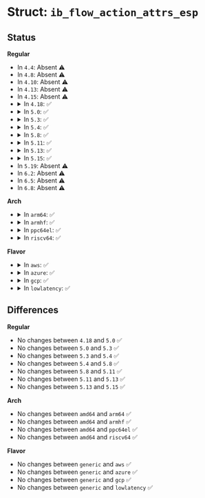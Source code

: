 # Struct: <code>ib_flow_action_attrs_esp</code>

## Status
<b>Regular</b>
<ul>
<li>
In <code>4.4</code>: Absent ⚠️
</li>
<li>
In <code>4.8</code>: Absent ⚠️
</li>
<li>
In <code>4.10</code>: Absent ⚠️
</li>
<li>
In <code>4.13</code>: Absent ⚠️
</li>
<li>
In <code>4.15</code>: Absent ⚠️
</li>
<li>
<details>
<summary>In <code>4.18</code>: ✅</summary>

```c
struct ib_flow_action_attrs_esp {
    struct ib_flow_action_attrs_esp_keymats *keymat;
    struct ib_flow_action_attrs_esp_replays *replay;
    struct ib_flow_spec_list *encap;
    u32 esn;
    u32 spi;
    u32 seq;
    u32 tfc_pad;
    u64 flags;
    u64 hard_limit_pkts;
};
```
</details>
</li>
<li>
<details>
<summary>In <code>5.0</code>: ✅</summary>

```c
struct ib_flow_action_attrs_esp {
    struct ib_flow_action_attrs_esp_keymats *keymat;
    struct ib_flow_action_attrs_esp_replays *replay;
    struct ib_flow_spec_list *encap;
    u32 esn;
    u32 spi;
    u32 seq;
    u32 tfc_pad;
    u64 flags;
    u64 hard_limit_pkts;
};
```
</details>
</li>
<li>
<details>
<summary>In <code>5.3</code>: ✅</summary>

```c
struct ib_flow_action_attrs_esp {
    struct ib_flow_action_attrs_esp_keymats *keymat;
    struct ib_flow_action_attrs_esp_replays *replay;
    struct ib_flow_spec_list *encap;
    u32 esn;
    u32 spi;
    u32 seq;
    u32 tfc_pad;
    u64 flags;
    u64 hard_limit_pkts;
};
```
</details>
</li>
<li>
<details>
<summary>In <code>5.4</code>: ✅</summary>

```c
struct ib_flow_action_attrs_esp {
    struct ib_flow_action_attrs_esp_keymats *keymat;
    struct ib_flow_action_attrs_esp_replays *replay;
    struct ib_flow_spec_list *encap;
    u32 esn;
    u32 spi;
    u32 seq;
    u32 tfc_pad;
    u64 flags;
    u64 hard_limit_pkts;
};
```
</details>
</li>
<li>
<details>
<summary>In <code>5.8</code>: ✅</summary>

```c
struct ib_flow_action_attrs_esp {
    struct ib_flow_action_attrs_esp_keymats *keymat;
    struct ib_flow_action_attrs_esp_replays *replay;
    struct ib_flow_spec_list *encap;
    u32 esn;
    u32 spi;
    u32 seq;
    u32 tfc_pad;
    u64 flags;
    u64 hard_limit_pkts;
};
```
</details>
</li>
<li>
<details>
<summary>In <code>5.11</code>: ✅</summary>

```c
struct ib_flow_action_attrs_esp {
    struct ib_flow_action_attrs_esp_keymats *keymat;
    struct ib_flow_action_attrs_esp_replays *replay;
    struct ib_flow_spec_list *encap;
    u32 esn;
    u32 spi;
    u32 seq;
    u32 tfc_pad;
    u64 flags;
    u64 hard_limit_pkts;
};
```
</details>
</li>
<li>
<details>
<summary>In <code>5.13</code>: ✅</summary>

```c
struct ib_flow_action_attrs_esp {
    struct ib_flow_action_attrs_esp_keymats *keymat;
    struct ib_flow_action_attrs_esp_replays *replay;
    struct ib_flow_spec_list *encap;
    u32 esn;
    u32 spi;
    u32 seq;
    u32 tfc_pad;
    u64 flags;
    u64 hard_limit_pkts;
};
```
</details>
</li>
<li>
<details>
<summary>In <code>5.15</code>: ✅</summary>

```c
struct ib_flow_action_attrs_esp {
    struct ib_flow_action_attrs_esp_keymats *keymat;
    struct ib_flow_action_attrs_esp_replays *replay;
    struct ib_flow_spec_list *encap;
    u32 esn;
    u32 spi;
    u32 seq;
    u32 tfc_pad;
    u64 flags;
    u64 hard_limit_pkts;
};
```
</details>
</li>
<li>
In <code>5.19</code>: Absent ⚠️
</li>
<li>
In <code>6.2</code>: Absent ⚠️
</li>
<li>
In <code>6.5</code>: Absent ⚠️
</li>
<li>
In <code>6.8</code>: Absent ⚠️
</li>
</ul>
<b>Arch</b>
<ul>
<li>
<details>
<summary>In <code>arm64</code>: ✅</summary>

```c
struct ib_flow_action_attrs_esp {
    struct ib_flow_action_attrs_esp_keymats *keymat;
    struct ib_flow_action_attrs_esp_replays *replay;
    struct ib_flow_spec_list *encap;
    u32 esn;
    u32 spi;
    u32 seq;
    u32 tfc_pad;
    u64 flags;
    u64 hard_limit_pkts;
};
```
</details>
</li>
<li>
<details>
<summary>In <code>armhf</code>: ✅</summary>

```c
struct ib_flow_action_attrs_esp {
    struct ib_flow_action_attrs_esp_keymats *keymat;
    struct ib_flow_action_attrs_esp_replays *replay;
    struct ib_flow_spec_list *encap;
    u32 esn;
    u32 spi;
    u32 seq;
    u32 tfc_pad;
    u64 flags;
    u64 hard_limit_pkts;
};
```
</details>
</li>
<li>
<details>
<summary>In <code>ppc64el</code>: ✅</summary>

```c
struct ib_flow_action_attrs_esp {
    struct ib_flow_action_attrs_esp_keymats *keymat;
    struct ib_flow_action_attrs_esp_replays *replay;
    struct ib_flow_spec_list *encap;
    u32 esn;
    u32 spi;
    u32 seq;
    u32 tfc_pad;
    u64 flags;
    u64 hard_limit_pkts;
};
```
</details>
</li>
<li>
<details>
<summary>In <code>riscv64</code>: ✅</summary>

```c
struct ib_flow_action_attrs_esp {
    struct ib_flow_action_attrs_esp_keymats *keymat;
    struct ib_flow_action_attrs_esp_replays *replay;
    struct ib_flow_spec_list *encap;
    u32 esn;
    u32 spi;
    u32 seq;
    u32 tfc_pad;
    u64 flags;
    u64 hard_limit_pkts;
};
```
</details>
</li>
</ul>
<b>Flavor</b>
<ul>
<li>
<details>
<summary>In <code>aws</code>: ✅</summary>

```c
struct ib_flow_action_attrs_esp {
    struct ib_flow_action_attrs_esp_keymats *keymat;
    struct ib_flow_action_attrs_esp_replays *replay;
    struct ib_flow_spec_list *encap;
    u32 esn;
    u32 spi;
    u32 seq;
    u32 tfc_pad;
    u64 flags;
    u64 hard_limit_pkts;
};
```
</details>
</li>
<li>
<details>
<summary>In <code>azure</code>: ✅</summary>

```c
struct ib_flow_action_attrs_esp {
    struct ib_flow_action_attrs_esp_keymats *keymat;
    struct ib_flow_action_attrs_esp_replays *replay;
    struct ib_flow_spec_list *encap;
    u32 esn;
    u32 spi;
    u32 seq;
    u32 tfc_pad;
    u64 flags;
    u64 hard_limit_pkts;
};
```
</details>
</li>
<li>
<details>
<summary>In <code>gcp</code>: ✅</summary>

```c
struct ib_flow_action_attrs_esp {
    struct ib_flow_action_attrs_esp_keymats *keymat;
    struct ib_flow_action_attrs_esp_replays *replay;
    struct ib_flow_spec_list *encap;
    u32 esn;
    u32 spi;
    u32 seq;
    u32 tfc_pad;
    u64 flags;
    u64 hard_limit_pkts;
};
```
</details>
</li>
<li>
<details>
<summary>In <code>lowlatency</code>: ✅</summary>

```c
struct ib_flow_action_attrs_esp {
    struct ib_flow_action_attrs_esp_keymats *keymat;
    struct ib_flow_action_attrs_esp_replays *replay;
    struct ib_flow_spec_list *encap;
    u32 esn;
    u32 spi;
    u32 seq;
    u32 tfc_pad;
    u64 flags;
    u64 hard_limit_pkts;
};
```
</details>
</li>
</ul>

## Differences
<b>Regular</b>
<ul>
<li>
No changes between <code>4.18</code> and <code>5.0</code> ✅
</li>
<li>
No changes between <code>5.0</code> and <code>5.3</code> ✅
</li>
<li>
No changes between <code>5.3</code> and <code>5.4</code> ✅
</li>
<li>
No changes between <code>5.4</code> and <code>5.8</code> ✅
</li>
<li>
No changes between <code>5.8</code> and <code>5.11</code> ✅
</li>
<li>
No changes between <code>5.11</code> and <code>5.13</code> ✅
</li>
<li>
No changes between <code>5.13</code> and <code>5.15</code> ✅
</li>
</ul>
<b>Arch</b>
<ul>
<li>
No changes between <code>amd64</code> and <code>arm64</code> ✅
</li>
<li>
No changes between <code>amd64</code> and <code>armhf</code> ✅
</li>
<li>
No changes between <code>amd64</code> and <code>ppc64el</code> ✅
</li>
<li>
No changes between <code>amd64</code> and <code>riscv64</code> ✅
</li>
</ul>
<b>Flavor</b>
<ul>
<li>
No changes between <code>generic</code> and <code>aws</code> ✅
</li>
<li>
No changes between <code>generic</code> and <code>azure</code> ✅
</li>
<li>
No changes between <code>generic</code> and <code>gcp</code> ✅
</li>
<li>
No changes between <code>generic</code> and <code>lowlatency</code> ✅
</li>
</ul>
